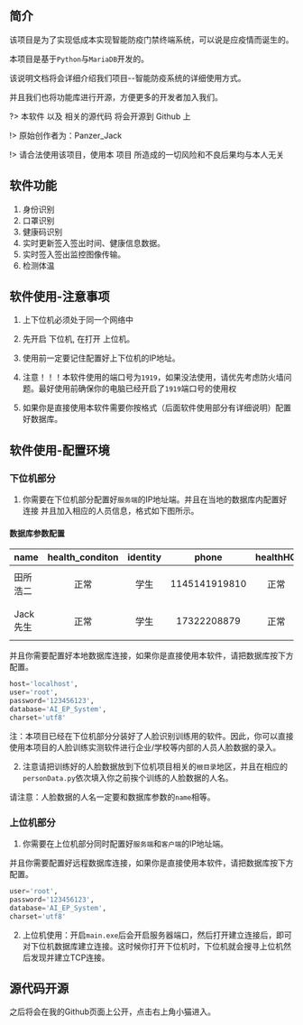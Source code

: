 ## 简介

该项目是为了实现低成本实现智能防疫门禁终端系统，可以说是应疫情而诞生的。

本项目是基于`Python`与`MariaDB`开发的。

该说明文档将会详细介绍我们项目--智能防疫系统的详细使用方式。

并且我们也将功能库进行开源，方便更多的开发者加入我们。

?> 本软件 以及 相关的源代码 将会开源到 Github 上

!> 原始创作者为：Panzer_Jack

!> 请合法使用该项目，使用本 项目 所造成的一切风险和不良后果均与本人无关

## 软件功能
1. 身份识别
2. 口罩识别
3. 健康码识别
4. 实时更新签入签出时间、健康信息数据。
5. 实时签入签出监控图像传输。
6. 检测体温

## 软件使用-注意事项

1. 上下位机必须处于同一个网络中

2. 先开启 下位机, 在打开 上位机。

3. 使用前一定要记住配置好上下位机的IP地址。

4. 注意！！！本软件使用的端口号为`1919`，如果没法使用，请优先考虑防火墙问题。最好使用前确保你的电脑已经开启了`1919`端口号的使用权

5. 如果你是直接使用本软件需要你按格式（后面软件使用部分有详细说明）配置好数据库。

## 软件使用-配置环境

### 下位机部分
1. 你需要在下位机部分配置好`服务端`的IP地址端。并且在当地的数据库内配置好连接 并且加入相应的人员信息，格式如下图所示。

#### 数据库参数配置

| name         | health_conditon | identity | phone           | healthHQ | temperation | checked | checkTime |
| ------- | :--------: | :----------: | :----------: | :----------: | :----------: | :----------: | :----------: |
| 田所浩二     | 正常            | 学生     |   1145141919810 | 正常     |       36.10 | 签出    | 2022-10-31 08:26:48 |
| Jack先生     | 正常            | 学生     |     17322208879 | 正常     |       36.50 | 签出    | 2022-10-31 09:32:14 |

并且你需要配置好本地数据库连接，如果你是直接使用本软件，请把数据库按下方配置。
```python
host='localhost',
user='root',
password='123456123',
database='AI_EP_System',
charset='utf8'
```

注：本项目已经在下位机部分分装好了人脸识别训练用的软件。因此，你可以直接使用本项目的人脸训练实测软件进行企业/学校等内部的人员人脸数据的录入。

2. 注意请把训练好的人脸数据放到下位机项目相关的`根目录`地区，并且在相应的`personData.py`依次填入你之前挨个训练的人脸数据的人名。

请注意：人脸数据的人名一定要和数据库参数的`name`相等。

### 上位机部分
1. 你需要在上位机部分同时配置好`服务端`和`客户端`的IP地址端。

并且你需要配置好远程数据库连接，如果你是直接使用本软件，请把数据库按下方配置。
```python
user='root',
password='123456123',
database='AI_EP_System',
charset='utf8'
```

2. 上位机使用：开启`main.exe`后会开启服务器端口，然后打开建立连接后，即可对下位机数据库建立连接。这时候你打开下位机时，下位机就会搜寻上位机然后发现并建立TCP连接。


## 源代码开源
之后将会在我的Github页面上公开，点击右上角小猫进入。
